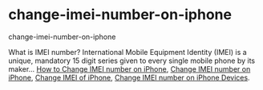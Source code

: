 # change-imei-number-on-iphone
change-imei-number-on-iphone

What is IMEI number? International Mobile Equipment Identity (IMEI) is a unique, mandatory 15 digit series given to every single mobile phone by its maker...
[How to Change IMEI number on iPhone](https://geekeasier.com/change-imei-number-on-iphone-devices/5093/),
[Change IMEI number on iPhone](https://geekeasier.com/change-imei-number-on-iphone-devices/5093/),
[Change IMEI of iPhone](https://geekeasier.com/change-imei-number-on-iphone-devices/5093/),
[Change IMEI number on iPhone Devices](https://geekeasier.com/change-imei-number-on-iphone-devices/5093/).
